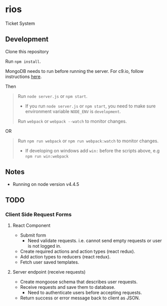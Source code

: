 # rios
Ticket System

## Development

Clone this repository

Run `npm install`.

MongoDB needs to run before running the server.  For c9.io, follow instructions
[here](https://community.c9.io/t/setting-up-mongodb/1717).

Then

> Run `node server.js` or `npm start`.
> * If you run `node server.js` or `npm start`, you need to make sure environment variable `NODE_ENV` is `development`.
>
> Run `webpack` or `webpack --watch` to monitor changes.

OR

> Run `npm run webpack` or `npm run webpack:watch` to monitor changes.
> * If developing on windows add `win:` before the scripts above, e.g `npm run win:webpack`



## Notes

* Running on node version v4.4.5

## TODO

### Client Side Request Forms

1. React Component
    * Submit form
        * Need validate requests. i.e. cannot send empty requests or user is not logged in.
    * Create required actions and action types (react redux).
    * Add action types to reducers (react redux).
    * Fetch user saved templates.

2. Server endpoint (receive requests)
    * Create mongoose schema that describes user requests.
    * Receive requests and save them to database.
        * Need to authenticate users before accepting requests.
    * Return success or error message back to client as JSON.






